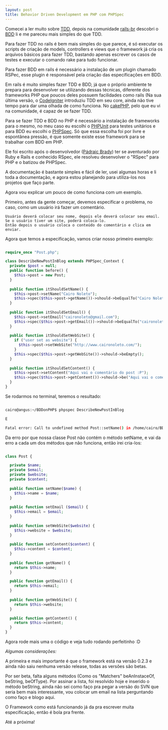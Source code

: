```yaml
---
layout: post
title: Behavior Driven Development em PHP com PHPSpec
---
```


Comecei a ler muito sobre [TDD](http://en.wikipedia.org/wiki/Test_driven_development), depois na comunidade [rails-br](http://groups.google.com/group/rails-br) descobri o [BDD](http://en.wikipedia.org/wiki/Behavior_driven_development) li e me pareceu mais simples do que TDD.

Para fazer TDD no rails é bem mais simples do que parece, é só executar os scripts de criação de models, controllers e views que o framework já cria os arquivos básicos para fazer TDD, bastando apenas escrever os casos de testes e executar o comando rake para tudo funcionar.

Para fazer BDD em rails é necessário a instalação de um plugin chamado RSPec, esse plugin é responsável pela criação das especificações em BDD.

Em rails é muito simples fazer TDD e BDD, já que o próprio ambiente te prepara para desenvolver se utilizando dessas técnicas, diferente dos frameworks PHP que poucos deles possuem facilidades como rails (Na sua última versão, o [CodeIgniter](http://www.codeigniter.com) introduziu TDD em seu core, ainda não tive tempo para dar uma olhada de como funciona. No [cakePHP](http://cakephp.org/), pelo que eu vi na comunidade, é capaz de se fazer TDD.

Para se fazer TDD e BDD no PHP é necessário a instalação de frameworks para o mesmo, no meu caso eu escolhi o [PHPUnit](http://www.phpunit.de/) para testes unitários e para BDD eu escolhi o [PHPSpec](http://www.phpspec.org). Só que essa escolha foi por livre e espontânea pressão, é que somente existe esse framework para se trabalhar com BDD em PHP.

Ele foi escrito após o desenvolvedor ([Pádraic Brady](http://blog.astrumfutura.com/)) ter se aventurado por Ruby e Rails e conhecido RSpec, ele resolveu desenvolver o "RSpec" para PHP e o batizou de PHPSpec.

A documentação é bastante simples e fácil de ler, usei algumas horas e li toda a documentação, e agora estou planejando para utiliza-los nos projetos que faço parte.

Agora vou explicar um pouco de como funciona com um exemplo.

Primeiro, antes da gente começar, devemos especificar o problema, no caso, como um usuário irá fazer um comentário.

    Usuário deverá colocar seu nome, depois ele deverá colocar seu email.
    Se o usuário tiver um site, poderá coloca-lo.
    Então depois o usuário coloca o conteúdo do comentário e clica em enviar.

Agora que temos a especificação, vamos criar nosso primeiro exemplo:

```php

require_once "Post.php";

class DescribeNewPostInBlog extends PHPSpec_Context {
  private $post = null;
  public function before() {
    $this->post = new Post;
  }
  
  public function itShouldSetName() {
    $this->post->setName("Cairo Noleto");
    $this->spec($this->post->getName())->should->beEqualTo("Cairo Noleto");
  }
  
  public function itShouldSetEmail() {
    $this->post->setEmail("caironoleto@gmail.com");
    $this->spec($this->post->getEmail())->should->beEqualTo("caironoleto@gmail.com");
  }
  
  public function itShouldSetWebSite() {
    if ("user set as website") {
      $this->post->setWebSite("http://www.caironoleto.com/");
    }
    $this->spec($this->post->getWebSite())->should->beEmpty();
  }
  
  public function itShouldSetContent() {
    $this->post->setContent("Aqui vai o comentário do post :P");
    $this->spec($this->post->getContent())->should->be("Aqui vai o comentário do post :P");
  }
}

```

Se rodarmos no terminal, teremos o resultado:

```bash

cairo@angus:~/BDDonPHP$ phpspec DescribeNewPostInBlog

E

Fatal error: Call to undefined method Post::setName() in /home/cairo/BDDonPHP/DescribeNewPostInBlog.php on line 15

```

Da erro por que nossa classe Post não contém o método setName, e vai da erro a cada um dos métodos que não funciona, então irei cria-los:

```php

class Post {

  private $name;
  private $email;
  private $website;
  private $content;
  
  public function setName($name) {
    $this->name = $name;
  }
  
  public function setEmail ($email) {
    $this->email = $email;
  }
  
  public function setWebSite($website) {
    $this->website = $website;
  }
  
  public function setContent($content) {
    $this->content = $content;
  }
  
  public function getName() {
    return $this->name;
  }

  public function getEmail() {
    return $this->email;
  }
  
  public function getWebSite() {
    return $this->website;
  }

  public function getContent() {
    return $this->content;
  }
}

```

Agora rode mais uma o código e veja tudo rodando perfeitinho :D

*Algumas considerações:*

A primeira e mais importante é que o framework está na versão 0.2.3 e ainda não saiu nenhuma versão release, todas as versões são betas.

Por ser beta, falta alguns métodos (Como os "Matchers" beAnInstaceOf, beString, beOfType). Por assinar a lista, foi resolvido hoje e inserido o método beString, ainda não sei como faço pra pegar a versão do SVN que seria bem mais interessante, vou colocar um email na lista perguntando como faço e blogo aqui.

O Framework como está funcionando já da pra escrever muita especificação, então é bola pra frente.

Até a próxima!</p>
